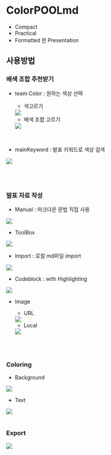 # ColorPOOLmd
- Compact
- Practical
- Formatted 한 Presentation



## 사용방법

### 배색 조합 추천받기
- team Color : 원하는 색상 선택
    - 색고르기
    <img src='./docs/image/teamColor1.gif'>

    - 배색 조합 고르기
    <img src='./docs/image/teamColor2.gif'>
<br>

- mainKeyword : 발표 키워드로 색상 검색
<img src='./docs/image/mainKeyword.gif'>

<br><br>
### 발표 자료 작성
- Manual : 마크다운 문법 직접 사용
<img src='./docs/image/writeByManual.gif'>
<br>

- ToolBox
<img src='./docs/image/WriteByTool.gif'>
<br>

- Import : 로컬 md파일 import
<img src='./docs/image/import_md.gif'>
<br>

- Codeblock : with Highlighting
<img src='./docs/image/writeCodeBlock.gif'>
<br>

- Image
    - URL
    <img src='./docs/image/writeImageByLocal.gif'>

    - Local
    <img src='./docs/image/writeImageByURL.gif'>
<br><br>

### Coloring
- Background
<img src='./docs/image/coloringBack.gif'>
<br>

- Text
<img src='./docs/image/coloringText.gif'>
<br><br>

### Export
<img src='./docs/image/Final.gif'>

